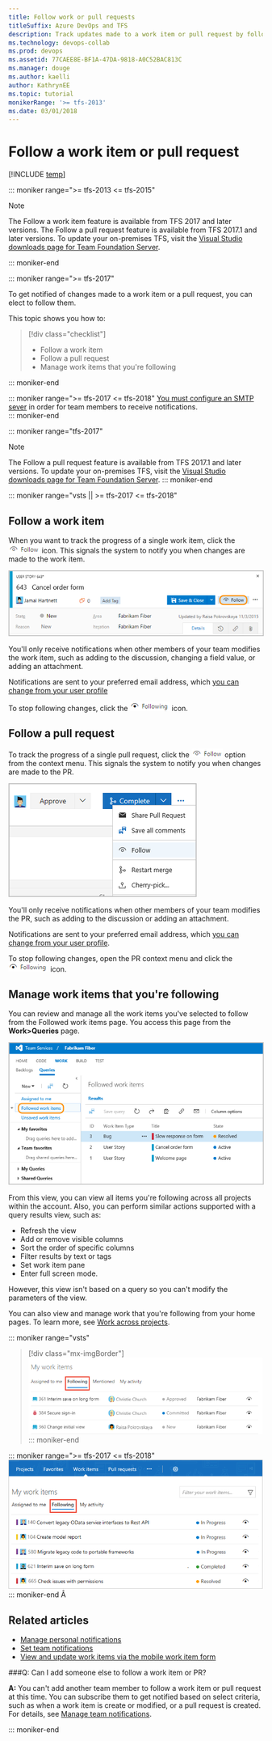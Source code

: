 ```yaml
---
title: Follow work or pull requests
titleSuffix: Azure DevOps and TFS
description: Track updates made to a work item or pull request by following it when using Azure Boards or Team Foundation Server 
ms.technology: devops-collab
ms.prod: devops
ms.assetid: 77CAEE8E-BF1A-47DA-9818-A0C52BAC813C
ms.manager: douge
ms.author: kaelli
author: KathrynEE
ms.topic: tutorial
monikerRange: '>= tfs-2013'
ms.date: 03/01/2018
---
```


# Follow a work item or pull request  


[!INCLUDE [temp](../_shared/dev15-and-ts-version-header.md)] 

::: moniker range=">= tfs-2013 <= tfs-2015"

> [!NOTE]   
> The Follow a work item feature is available from TFS 2017 and later versions. The Follow a pull request feature is available from TFS 2017.1 and later versions. To update your on-premises TFS, visit the [Visual Studio downloads page for Team Foundation Server](https://visualstudio.microsoft.com/downloads/#team-foundation-server-2017). 

::: moniker-end

::: moniker range=">= tfs-2017"
<a id="follow"></a>  

To get notified of changes made to a work item or a pull request, you can elect to follow them. 

This topic shows you how to:

>[!div class="checklist"]  
> * Follow a work item
> * Follow a pull request 
> * Manage work items that you're following

::: moniker-end

::: moniker range=">= tfs-2017 <= tfs-2018"
[You must configure an SMTP sever](/tfs/server/admin/setup-customize-alerts) in order for team members to receive notifications.   
::: moniker-end

::: moniker range="tfs-2017"
> [!NOTE]   
> The Follow a pull request feature is available from TFS 2017.1 and later versions. To update your on-premises TFS, visit the [Visual Studio downloads page for Team Foundation Server](https://visualstudio.microsoft.com/downloads/#team-foundation-server-2017). 
::: moniker-end

::: moniker range="vsts || >= tfs-2017 <= tfs-2018"

## Follow a work item

When you want to track the progress of a single work item, click the ![Follow icon](../_img/icons/follow-icon.png) icon. This signals the system to notify you when changes are made to the work item.  

<img src="_img/follow-work-item.png" alt="VSTS Work item form, Follow icon control" style="border: 1px solid #C3C3C3;" /> 

You'll only receive notifications when other members of your team modifies the work item, such as adding to the discussion, changing a field value, or adding an attachment. 

Notifications are sent to your preferred email address, which [you can change from your user profile](../../notifications/change-email-address.md)

To stop following changes, click the ![Following icon](../_img/icons/following-icon.png) icon.
 
<a id="follow-pr"></a>
## Follow a pull request 

To track the progress of a single pull request, click the ![Follow icon](../_img/icons/follow-icon.png) option from the context menu. This signals the system to notify you when changes are made to the PR.  

<img src="_img/follow-pull-request.png" alt="Pull Request, context menu, Follow icon option" style="border: 1px solid #C3C3C3;" />  

You'll only receive notifications when other members of your team modifies the PR, such as adding to the discussion or adding an attachment. 

Notifications are sent to your preferred email address, which [you can change from your user profile](../../notifications/change-email-address.md).  

To stop following changes, open the PR context menu and click the ![Following icon](../_img/icons/following-icon.png) icon. 

## Manage work items that you're following  

You can review and manage all the work items you've selected to follow from the Followed work items page. You access this page from the **Work>Queries** page. 

<img src="_img/follows-followed-work-items.png" alt="Followed work items, Follow icon control" style="border: 1px solid #C3C3C3;" />  

From this view, you can view all items you're following across all projects within the account. Also, you can perform similar actions supported with a query results view, such as:
- Refresh the view
- Add or remove visible columns
- Sort the order of specific columns
- Filter results by text or tags 
- Set work item pane
- Enter full screen mode. 

However, this view isn't based on a query so you can't modify the parameters of the view. 

You can also view and manage work that you're following from your home pages. To learn more, see [Work across projects](../../project/navigation/work-across-projects.md). 

::: moniker range="vsts"
> [!div class="mx-imgBorder"]  
> ![Account home, Work, Following page](../../user-guide/_img/organization-home-work-following.png)  
::: moniker-end

::: moniker range=">= tfs-2017 <= tfs-2018"
![Account home, Work, Assigned to me page](../../user-guide/_img/org-hub-tfs/organization-home-work-followed.png) 
::: moniker-end
  Â    

## Related articles  

- [Manage personal notifications](../../notifications/howto-manage-personal-notifications.md)  
- [Set team notifications](../../notifications/howto-manage-team-notifications.md)  
- [View and update work items via the mobile work item form](../../project/navigation/mobile-work.md)  


###Q: Can I add someone else to follow a work item or PR?

**A:** You can't add another team member to follow a work item or pull request at this time. You can subscribe them to get notified based on select criteria, such as when a work item is create or modified, or a pull request is created. For details, see [Manage team notifications](../../notifications/howto-manage-team-notifications.md).	

::: moniker-end